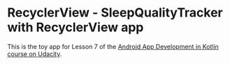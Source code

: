 # RecyclerView - SleepQualityTracker with RecyclerView app

This is the toy app for Lesson 7 of the [Android App Development in Kotlin course on Udacity](https://classroom.udacity.com/courses/ud9012/).

